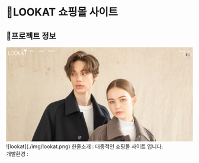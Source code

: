 # :large_orange_diamond:LOOKAT 쇼핑몰 사이트

## :small_orange_diamond:프로젝트 정보
<a href="http://ching21.cafe24.com/">
  <img src="img/lookat.png" alt="lookat" target="_blank" />
</a>
![lookat](./img/lookat.png)
한줄소개 : 대중적인 쇼핑몰 사이트 입니다. <br />
개발환경 : 

